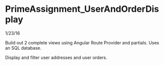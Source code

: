 # PrimeAssignment_UserAndOrderDisplay
1/23/16

Build out 2 complete views using Angular Route Provider and partials.  Uses an SQL database.

Display and filter user addresses and user orders.
